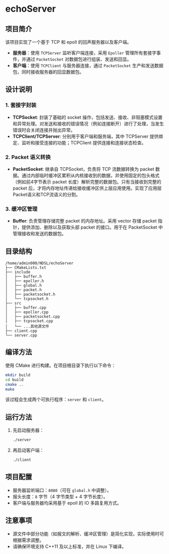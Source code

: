 # echoServer

## 项目简介
该项目实现了一个基于 TCP 和 epoll 的回声服务器以及客户端。  
- **服务器**：使用 `TCPServer` 监听客户端连接，采用 `Epoller` 管理所有套接字事件，并通过 `PacketSocket` 对数据包进行组装、发送和回显。  
- **客户端**：使用 `TCPClient` 与服务器连接，通过 `PacketSocket` 生产和发送数据包，同时接收服务器的回显数据包。

## 设计说明

### 1. 套接字封装
- **TCPSocket**: 封装了基础的 socket 操作，包括发送、接收、非阻塞模式设置和异常处理。对发送和接收的错误情况（例如连接断开）进行了处理，当发生错误时会关闭连接并抛出异常。
- **TCPClient/TCPServer**: 分别用于客户端和服务端，其中 TCPServer 提供绑定、监听和接受连接的功能；TCPClient 提供连接和连接状态检查。

### 2. Packet 语义转换
- **PacketSocket**: 继承自 TCPSocket，负责将 TCP 流数据转换为 packet 数据。通过内部临时缓冲区累积从内核接收到的数据，并使用固定的包头格式（例如前4字节表示 packet 长度）解析完整的数据包。只有当接收到完整的 packet 后，才将内存地址传递给接收缓冲区供上层应用使用。实现了应用层Packet语义和TCP流语义的分割。

### 3. 缓冲区管理
- **Buffer**: 负责管理存储完整 packet 的内存地址。采用 vector 存储 packet 指针，提供添加、删除以及获取头部 packet 的接口。用于在 PacketSocket 中管理接收和发送的数据包。


## 目录结构
```
/home/admin000/NDSL/echoServer
├── CMakeLists.txt
├── include
│   ├── buffer.h
│   ├── epoller.h
│   ├── global.h
│   ├── packet.h
│   ├── packetsocket.h
│   └── tcpsocket.h
├── src
│   ├── buffer.cpp
│   ├── epoller.cpp
│   ├── packetsocket.cpp
│   ├── tcpsocket.cpp
│   └── ...其他源文件
├── client.cpp
└── server.cpp
```

## 编译方法
使用 CMake 进行构建。在项目根目录下执行以下命令：
```bash
mkdir build
cd build
cmake ..
make
```
该过程会生成两个可执行程序：`server` 和 `client`。

## 运行方法
1. 先启动服务器：
   ```bash
   ./server
   ```
2. 再启动客户端：
   ```bash
   ./client
   ```

## 项目配置
- 服务器监听端口：`8080`（可在 `global.h` 中调整）。
- 报头长度：`8` 字节（4 字节类型 + 4 字节长度）。
- 客户端与服务器均采用基于 epoll 的 IO 多路复用方式。

## 注意事项
- 源文件中部分功能（如报文的解析、缓冲区管理）是简化实现，实际使用时可根据需求调整。  
- 请确保环境支持 C++11 及以上标准，并在 Linux 下编译。
